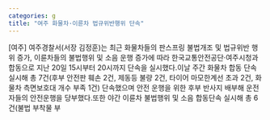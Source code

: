 ```yaml
---
categories: g
title: "여주 화물차·이륜차 법규위반행위 단속"
---
```

[여주] 여주경찰서(서장 김정훈)는 최근 화물차들의 판스프링 불법개조 및 법규위반 행위 증가, 이륜차들의 불법행위 및 소음 운행 증가에 따라 한국교통안전공단·여주시청과 합동으로 지난 20일 15시부터 20시까지 단속을 실시했다.이날 주간 화물차 합동 단속 실시해 총 7건(후부 안전판 훼손 2건, 제동등 불량 2건, 타이어 마모한계선 초과 2건, 화물차 측면보호대 개수 부족 1건) 단속했으며 안전 운행을 위한 후부 반사지 배부해 운전자들의 안전운행을 당부했다.또한 야간 이륜차 불법행위 및 소음 합동단속 실시해 총 6건(불법 부착물 부